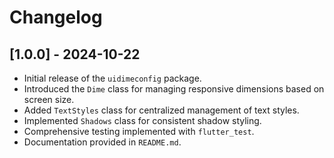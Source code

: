 # Changelog

## [1.0.0] - 2024-10-22
- Initial release of the `uidimeconfig` package.
- Introduced the `Dime` class for managing responsive dimensions based on screen size.
- Added `TextStyles` class for centralized management of text styles.
- Implemented `Shadows` class for consistent shadow styling.
- Comprehensive testing implemented with `flutter_test`.
- Documentation provided in `README.md`.
